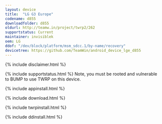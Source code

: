 ```yaml
---
layout: device
title:  "LG G3 Europe"
codename: d855
downloadfolder: d855
oldurl: http://teamw.in/project/twrp2/262
supportstatus: Current
maintainer: invisiblek
oem: LG
ddof: "/dev/block/platform/msm_sdcc.1/by-name/recovery"
devicetree: https://github.com/TeamWin/android_device_lge_d855
---
```


{% include disclaimer.html %}

{% include supportstatus.html %}
Note, you must be rooted and vulnerable to BUMP to use TWRP on this device.

{% include appinstall.html %}

{% include download.html %}

{% include twrpinstall.html %}

{% include ddinstall.html %}

